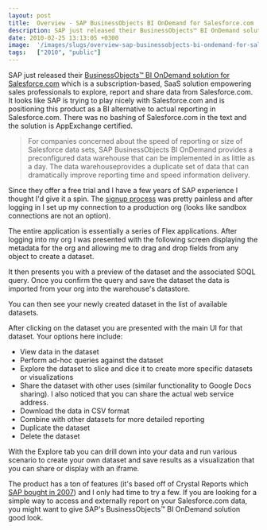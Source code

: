 ```yaml
---
layout: post
title:  Overview - SAP BusinessObjects BI OnDemand for Salesforce.com
description: SAP just released their BusinessObjects™ BI OnDemand solution for Salesforce.com  which is a subscription-based, SaaS solution empowering sales professionals to explore, report and share data from Salesforce.com. It looks like SAP is trying to play nicely with Salesforce.com and is positioning this product as a BI alternative to actual reporting in Salesforce.com. There was no bashing of Salesforce.com in the text and the solution is AppExchange certified. > For companies concerned about the spe
date: 2010-02-25 13:13:05 +0300
image:  '/images/slugs/overview-sap-businessobjects-bi-ondemand-for-salesforce-com.jpg'
tags:   ["2010", "public"]
---
```

<p style="clear: both">SAP just released their <a href="http://ondemand.com/salesforce/" target="_blank">BusinessObjects™ BI OnDemand solution for Salesforce.com</a> which is a subscription-based, SaaS solution empowering sales professionals to explore, report and share data from Salesforce.com. It looks like SAP is trying to play nicely with Salesforce.com and is positioning this product as a BI alternative to actual reporting in Salesforce.com. There was no bashing of Salesforce.com in the text and the solution is AppExchange certified.</p><blockquote style="clear: both"><p>For companies concerned about the speed of reporting or size of Salesforce data sets, SAP BusinessObjects BI OnDemand provides a preconfigured data warehouse that can be implemented in as little as a day. The data warehouseprovides a duplicate set of data that can dramatically improve reporting time and speed information delivery.</p></blockquote><p style="clear: both">Since they offer a free trial and I have a few years of SAP experience I thought I'd give it a spin. The <a href="https://bi.ondemand.com/user_registrations/new" target="_blank">signup process</a> was pretty painless and after logging in I set up my connection to a production org (looks like sandbox connections are not an option).</p><p style="clear: both">The entire application is essentially a series of Flex applications. After logging into my org I was presented with the following screen displaying the metadata for the org and allowing me to drag and drop fields from any object to create a dataset.</p><p style="clear: both">It then presents you with a preview of the dataset and the associated SOQL query. Once you confirm the query and save the dataset the data is imported from your org into the warehouse's datastore.</p><p style="clear: both">You can then see your newly created dataset in the list of available datasets.</p><p style="clear: both">After clicking on the dataset you are presented with the main UI for that dataset. Your options here include:</p><ul style="clear: both"><li>View data in the dataset</li><li>Perform ad-hoc queries against the dataset</li><li>Explore the dataset to slice and dice it to create more specific datasets or visualizations</li><li>Share the dataset with other uses (similar functionality to Google Docs sharing). I also noticed that you can share the actual web service address.</li><li>Download the data in CSV format</li><li>Combine with other datasets for more detailed reporting</li><li>Duplicate the dataset</li><li>Delete the dataset</li></ul><p style="clear: both">With the Explore tab you can drill down into your data and run various scenario to create your own dataset and save results as a visualization that you can share or display with an iframe.</p><p style="clear: both">The product has a ton of features (it's based off of Crystal Reports which <a href="/2007/10/10/suprise-sap-acquires-business-objects/" target="_blank">SAP bought in 2007</a>) and I only had time to try a few. If you are looking for a simple way to access and externally report on your Salesforce.com data, you might want to give SAP's BusinessObjects™ BI OnDemand solution good look.</p><br class="final-break" style="clear: both" />
